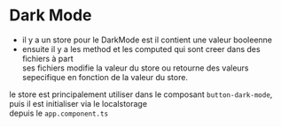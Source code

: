 # Dark Mode  

- il y a un store pour le DarkMode est il contient une valeur booleenne  
- ensuite il y a les method et les computed qui sont creer dans des fichiers à part  
ses fichiers modifie la valeur du store ou retourne des valeurs sepecifique en fonction de la valeur du store. 

le store est principalement utiliser dans le composant `button-dark-mode`, puis il est initialiser via le localstorage  
depuis le `app.component.ts`
